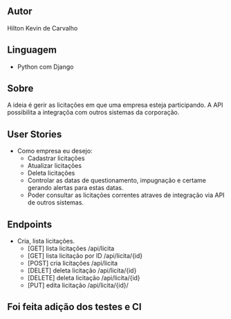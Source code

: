 ## Autor
Hilton Kevin de Carvalho

## Linguagem 
- Python com Django

## Sobre
A ideia é gerir as licitações em que uma empresa esteja participando. A API possibilita a integraçõa com outros sistemas da corporação.

## User Stories
- Como empresa eu desejo:
  - Cadastrar licitações
  - Atualizar licitações
  - Deleta licitações
  - Controlar as datas de questionamento, impugnação e certame gerando alertas para estas datas. 
  - Poder consultar as licitações correntes atraves de integração via API de outros sistemas.

## Endpoints
- Cria, lista licitações.
  - [GET] lista licitações /api/licita
  - [GET] lista licitação por ID /api/licita/{id}
  - [POST] cria licitações /api/licita
  - [DELET] deleta licitação /api/licita/{id}
  - [DELETE] deleta licitação /api/licita/{id}
  - [PUT] edita licitação /api/licita/{id}/

## Foi feita adição dos testes e CI

